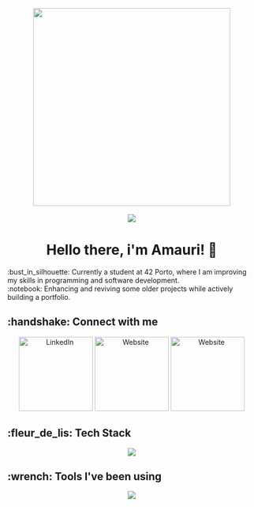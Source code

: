 

<!--
**amauricoder/amauricoder** is a ✨ _special_ ✨ repository because its `README.md` (this file) appears on your GitHub profile.

Here are some ideas to get you started:

- 🔭 I’m currently working on ...
- 🌱 I’m currently learning ...
- 👯 I’m looking to collaborate on ...
- 🤔 I’m looking for help with ...
- 💬 Ask me about ...
- 📫 How to reach me: ...
- 😄 Pronouns: ...
- ⚡ Fun fact: ...
-->
<div id="header" align="center">
  <img src="https://64.media.tumblr.com/1e91f69f3fc7f5d37323644a5c4d9ca0/tumblr_mjcm9kfGey1qh7gfao1_500.gifv" width="400" align="center"/>
</div>
<div id="counter" align="center">
  <br>
  <img src="https://komarev.com/ghpvc/?username=amauricoder&style=flat-square" />
</div>
<h1 align="center">Hello there, i'm Amauri! 👋</h1> 
:bust_in_silhouette: Currently a student at 42 Porto, where I am improving my skills in programming and software development. </br>
:notebook: Enhancing and reviving some older projects while actively building a portfolio. </br>

<h2> :handshake: Connect with me </h2>
<div align="center">
<a href="https://www.linkedin.com/in/amauri-lisboa/"><img alt="LinkedIn" src="https://img.shields.io/badge/LinkedIn-0077B5?style=for-the-badge&logo=linkedin&logoColor=white" width="150" style="max-width: 100%"></a>
<a href="https://www.amaurilisboa.com"><img alt="Website" src="https://img.shields.io/badge/website-000000?style=for-the-badge&logo=About.me&logoColor=white" width="150" style="max-width: 100%"></a>
<a href="https://exercism.org/profiles/amauricoder"><img alt="Website" src="https://img.shields.io/badge/Exercism-009CAB?style=for-the-badge&logo=exercism&logoColor=white" width="150" style="max-width: 100%"></a>
</div>
<h2> :fleur_de_lis: Tech Stack </h2>
<div align="center">
  <a href="https://skillicons.dev">
    <img src="https://skillicons.dev/icons?i=c,php,laravel,js,react,html,css," />
  </a>
</div>
<h2> :wrench: Tools I've been using </h2>
<div align="center">
  <a href="https://skillicons.dev">
    <img src="https://skillicons.dev/icons?i=vscode,vim,git,discord,figma,linux,postman,stackoverflow,wordpress" />
  </a>
</div>
